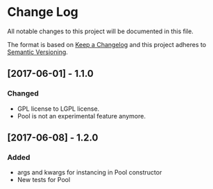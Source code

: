 # Change Log
All notable changes to this project will be documented in this file.

The format is based on [Keep a Changelog](http://keepachangelog.com/)
and this project adheres to [Semantic Versioning](http://semver.org/).

## [2017-06-01] - 1.1.0

### Changed
- GPL license to LGPL license.
- Pool is not an experimental feature anymore.

## [2017-06-08] - 1.2.0

### Added

- args and kwargs for instancing in Pool constructor
- New tests for Pool
